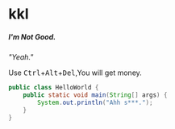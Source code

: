 # kkl
##### I'm Not Good.
*"Yeah."*


Use <kbd>Ctrl</kbd>+<kbd>Alt</kbd>+<kbd>Del</kbd>,You will get money.
```Java
public class HelloWorld {
    public static void main(String[] args) {
        System.out.println("Ahh s***.");
    }
}
```
